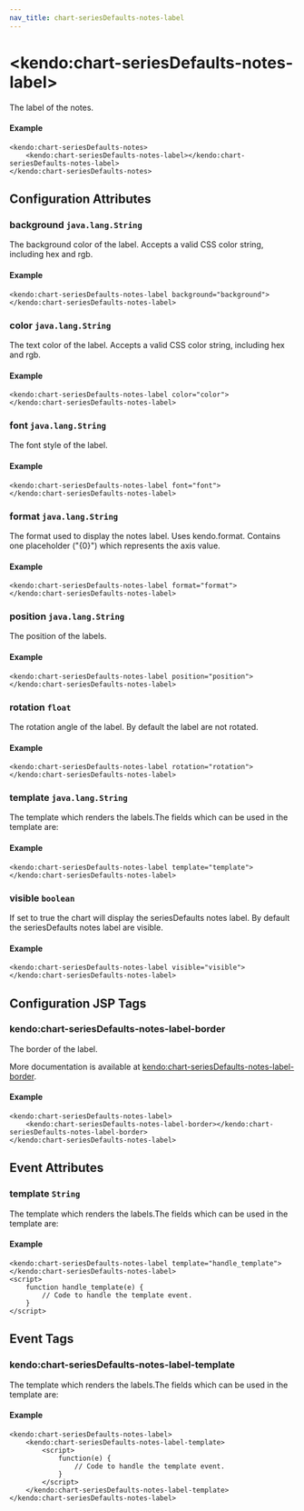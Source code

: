 ```yaml
---
nav_title: chart-seriesDefaults-notes-label
---
```


# \<kendo:chart-seriesDefaults-notes-label\>

The label of the notes.

#### Example
    <kendo:chart-seriesDefaults-notes>
        <kendo:chart-seriesDefaults-notes-label></kendo:chart-seriesDefaults-notes-label>
    </kendo:chart-seriesDefaults-notes>

## Configuration Attributes

### background `java.lang.String`

The background color of the label. Accepts a valid CSS color string, including hex and rgb.

#### Example
    <kendo:chart-seriesDefaults-notes-label background="background">
    </kendo:chart-seriesDefaults-notes-label>

### color `java.lang.String`

The text color of the label. Accepts a valid CSS color string, including hex and rgb.

#### Example
    <kendo:chart-seriesDefaults-notes-label color="color">
    </kendo:chart-seriesDefaults-notes-label>

### font `java.lang.String`

The font style of the label.

#### Example
    <kendo:chart-seriesDefaults-notes-label font="font">
    </kendo:chart-seriesDefaults-notes-label>

### format `java.lang.String`

The format used to display the notes label. Uses kendo.format. Contains one placeholder ("{0}") which represents the axis value.

#### Example
    <kendo:chart-seriesDefaults-notes-label format="format">
    </kendo:chart-seriesDefaults-notes-label>

### position `java.lang.String`

The position of the labels.

#### Example
    <kendo:chart-seriesDefaults-notes-label position="position">
    </kendo:chart-seriesDefaults-notes-label>

### rotation `float`

The rotation angle of the label. By default the label are not rotated.

#### Example
    <kendo:chart-seriesDefaults-notes-label rotation="rotation">
    </kendo:chart-seriesDefaults-notes-label>

### template `java.lang.String`

The template which renders the labels.The fields which can be used in the template are:

#### Example
    <kendo:chart-seriesDefaults-notes-label template="template">
    </kendo:chart-seriesDefaults-notes-label>

### visible `boolean`

If set to true the chart will display the seriesDefaults notes label. By default the seriesDefaults notes label are visible.

#### Example
    <kendo:chart-seriesDefaults-notes-label visible="visible">
    </kendo:chart-seriesDefaults-notes-label>


##  Configuration JSP Tags

### kendo:chart-seriesDefaults-notes-label-border

The border of the label.

More documentation is available at [kendo:chart-seriesDefaults-notes-label-border](/kendo-ui/api/wrappers/jsp/chart/seriesdefaults-notes-label-border).

#### Example

    <kendo:chart-seriesDefaults-notes-label>
        <kendo:chart-seriesDefaults-notes-label-border></kendo:chart-seriesDefaults-notes-label-border>
    </kendo:chart-seriesDefaults-notes-label>


## Event Attributes

### template `String`

The template which renders the labels.The fields which can be used in the template are:


#### Example
    <kendo:chart-seriesDefaults-notes-label template="handle_template">
    </kendo:chart-seriesDefaults-notes-label>
    <script>
        function handle_template(e) {
            // Code to handle the template event.
        }
    </script>

## Event Tags

### kendo:chart-seriesDefaults-notes-label-template

The template which renders the labels.The fields which can be used in the template are:


#### Example
    <kendo:chart-seriesDefaults-notes-label>
        <kendo:chart-seriesDefaults-notes-label-template>
            <script>
                function(e) {
                    // Code to handle the template event.
                }
            </script>
        </kendo:chart-seriesDefaults-notes-label-template>
    </kendo:chart-seriesDefaults-notes-label>

